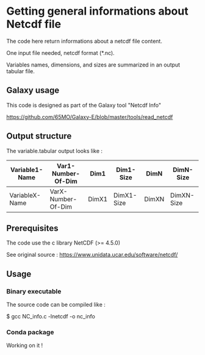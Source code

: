 # Getting general informations about Netcdf file

The code here return informations about a netcdf file content.

One input file needed, netcdf format (*.nc).

Variables names, dimensions, and sizes are summarized in an output tabular file.

## Galaxy usage

This code is designed as part of the Galaxy tool "Netcdf Info"

https://github.com/65MO/Galaxy-E/blob/master/tools/read_netcdf

## Output structure

The variable.tabular output looks like :


| Variable1-Name  | Var1-Number-Of-Dim | Dim1 | Dim1-Size | DimN | DimN-Size |
------------------|--------------------|------|-----------|------|-----------|
| VariableX-Name  | VarX-Number-Of-Dim | DimX1 | DimX1-Size | DimXN | DimXN-Size |


## Prerequisites

The code use the c library NetCDF (>= 4.5.0)

See original source :
https://www.unidata.ucar.edu/software/netcdf/


## Usage

### Binary executable
The source code can be compiled like :

  $ gcc NC\_info.c -lnetcdf -o nc\_info

### Conda package
Working on it !
